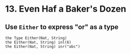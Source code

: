 # 13. Even Haf a Baker's Dozen

## Use `Either` to express "or" as a type

``` cicada
the Type Either(Nat, String)
the Either(Nat, String) inl(6)
the Either(Nat, String) inr("abc")
```
